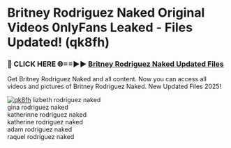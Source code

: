 # Britney Rodriguez Naked Original Videos 0nlyFans Leaked - Files Updated! (qk8fh)

<h3>🔴 CLICK HERE 🌐==►► <a href="https://tinyurl.com/yckcrads" rel="nofollow">Britney Rodriguez Naked Updated Files</a></h3>

Get Britney Rodriguez Naked and all content. Now you can access all videos and pictures of Britney Rodriguez Naked. New Updated Files 2025!

[![qk8fh](https://i.imgur.com/hpKpOFt.gif)](https://tinyurl.com/yckcrads)
lizbeth rodriguez naked<br>
gina rodriguez naked<br>
katherinne rodriguez naked<br>
katherine rodriguez naked<br>
adam rodriguez naked<br>
raquel rodriguez naked